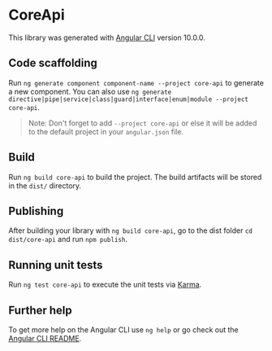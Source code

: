 # CoreApi

This library was generated with [Angular CLI](https://github.com/angular/angular-cli) version 10.0.0.

## Code scaffolding

Run `ng generate component component-name --project core-api` to generate a new component. You can also use `ng generate directive|pipe|service|class|guard|interface|enum|module --project core-api`.
> Note: Don't forget to add `--project core-api` or else it will be added to the default project in your `angular.json` file. 

## Build

Run `ng build core-api` to build the project. The build artifacts will be stored in the `dist/` directory.

## Publishing

After building your library with `ng build core-api`, go to the dist folder `cd dist/core-api` and run `npm publish`.

## Running unit tests

Run `ng test core-api` to execute the unit tests via [Karma](https://karma-runner.github.io).

## Further help

To get more help on the Angular CLI use `ng help` or go check out the [Angular CLI README](https://github.com/angular/angular-cli/blob/master/README.md).
